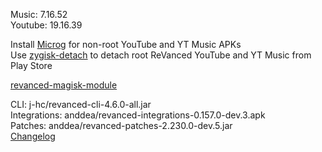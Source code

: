 Music: 7.16.52  
Youtube: 19.16.39  

Install [Microg](https://github.com/ReVanced/GmsCore/releases) for non-root YouTube and YT Music APKs  
Use [zygisk-detach](https://github.com/j-hc/zygisk-detach) to detach root ReVanced YouTube and YT Music from Play Store  

[revanced-magisk-module](https://github.com/j-hc/revanced-magisk-module)
  
CLI: j-hc/revanced-cli-4.6.0-all.jar  
Integrations: anddea/revanced-integrations-0.157.0-dev.3.apk  
Patches: anddea/revanced-patches-2.230.0-dev.5.jar  
[Changelog](https://github.com/anddea/revanced-patches/releases/tag/v2.230.0-dev.5)  
